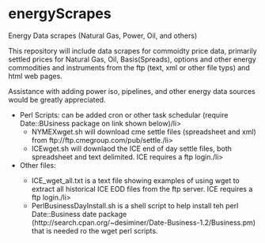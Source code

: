 energyScrapes
=============

Energy Data scrapes  (Natural Gas, Power, Oil, and others)

This repository will include data scrapes for commoidty price data, primarily settled prices for Natural Gas, Oil, Basis(Spreads), options and other energy commodities and instruments from the ftp (text, xml or other file typs) and html web pages.

Assistance with adding power iso, pipelines, and other energy data sources would be greatly appreciated.
 <ul>
<li>Perl Scripts: can be added cron or other task schedular (require Date::BUsiness package on link shown below)/li><ul>
<li>NYMEXwget.sh will download cme settle files (spreadsheet and xml) from ftp://ftp.cmegroup.com/pub/settle./li>
<li>ICEwget.sh will downlaod the ICE end of day settle files, both spreadsheet and text delimited.  ICE requires a ftp login./li></ul>
<li>Other files:</li>
<ul>
<li>ICE_wget_all.txt is a text file showing examples of using wget to extract all historical ICE EOD files from the ftp server.  ICE requires a ftp login./li>
<li>PerlBusinessDayInstall.sh is a shell script to help install teh perl Date::Business date package (http://search.cpan.org/~desiminer/Date-Business-1.2/Business.pm) that is needed ro the wget perl scripts.</li>
</ul></ul>
